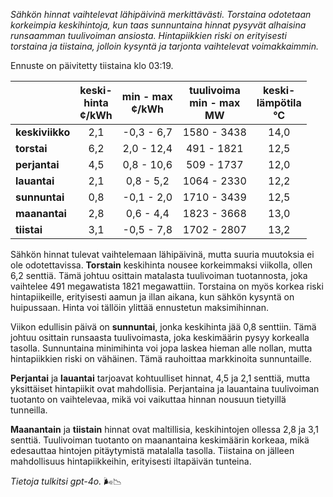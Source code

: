 *Sähkön hinnat vaihtelevat lähipäivinä merkittävästi. Torstaina odotetaan korkeimpia keskihintoja, kun taas sunnuntaina hinnat pysyvät alhaisina runsaamman tuulivoiman ansiosta. Hintapiikkien riski on erityisesti torstaina ja tiistaina, jolloin kysyntä ja tarjonta vaihtelevat voimakkaimmin.*

Ennuste on päivitetty tiistaina klo 03:19.

|          | keski-<br>hinta<br>¢/kWh | min - max<br>¢/kWh | tuulivoima<br>min - max<br>MW | keski-<br>lämpötila<br>°C |
|:-------------|:----------------:|:----------------:|:-------------:|:-------------:|
| **keskiviikko**  | 2,1             | -0,3 - 6,7       | 1580 - 3438   | 14,0          |
| **torstai**      | 6,2             | 2,0 - 12,4       | 491 - 1821    | 12,5          |
| **perjantai**    | 4,5             | 0,8 - 10,6       | 509 - 1737    | 12,0          |
| **lauantai**     | 2,1             | 0,8 - 5,2        | 1064 - 2330   | 12,2          |
| **sunnuntai**    | 0,8             | -0,1 - 2,0       | 1710 - 3439   | 12,5          |
| **maanantai**    | 2,8             | 0,6 - 4,4        | 1823 - 3668   | 13,0          |
| **tiistai**      | 3,1             | -0,5 - 7,8       | 1702 - 2807   | 13,2          |

Sähkön hinnat tulevat vaihtelemaan lähipäivinä, mutta suuria muutoksia ei ole odotettavissa. **Torstain** keskihinta nousee korkeimmaksi viikolla, ollen 6,2 senttiä. Tämä johtuu osittain matalasta tuulivoiman tuotannosta, joka vaihtelee 491 megawatista 1821 megawattiin. Torstaina on myös korkea riski hintapiikeille, erityisesti aamun ja illan aikana, kun sähkön kysyntä on huipussaan. Hinta voi tällöin ylittää ennustetun maksimihinnan.

Viikon edullisin päivä on **sunnuntai**, jonka keskihinta jää 0,8 senttiin. Tämä johtuu osittain runsaasta tuulivoimasta, joka keskimäärin pysyy korkealla tasolla. Sunnuntaina minimihinta voi jopa laskea hieman alle nollan, mutta hintapiikkien riski on vähäinen. Tämä rauhoittaa markkinoita sunnuntaille.

**Perjantai** ja **lauantai** tarjoavat kohtuulliset hinnat, 4,5 ja 2,1 senttiä, mutta yksittäiset hintapiikit ovat mahdollisia. Perjantaina ja lauantaina tuulivoiman tuotanto on vaihtelevaa, mikä voi vaikuttaa hinnan nousuun tietyillä tunneilla.

**Maanantain** ja **tiistain** hinnat ovat maltillisia, keskihintojen ollessa 2,8 ja 3,1 senttiä. Tuulivoiman tuotanto on maanantaina keskimäärin korkeaa, mikä edesauttaa hintojen pitäytymistä matalalla tasolla. Tiistaina on jälleen mahdollisuus hintapiikkeihin, erityisesti iltapäivän tunteina.

*Tietoja tulkitsi gpt-4o.* 🌬️📉
